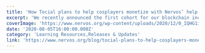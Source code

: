 ```yaml
---
title: 'How Tocial plans to help cosplayers monetize with Nervos’ help'
excerpt: 'We recently announced the first cohort for our blockchain incubator CKLabs. After evaluating dozens of applications, we ultimately chose to support two emerging projects, including photo sharing socia'
coverImage: 'https://www.nervos.org/wp-content/uploads/2020/12/0_IQHG1itbyPlZUvqf.jpeg'
date: '2020-08-05T16:00:00.000Z'
category: 'Learning Resources,Releases & Updates'
link: 'https://www.nervos.org/blog/tocial-plans-to-help-cosplayers-monetize'
---
```


